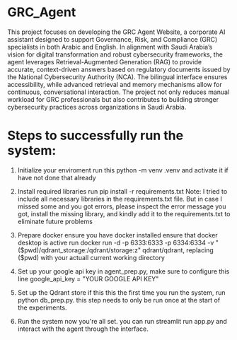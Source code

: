 # GRC_Agent 
This project focuses on developing the GRC Agent Website, a corporate AI assistant designed to support Governance, Risk, and Compliance (GRC) specialists in both Arabic and English. In alignment with Saudi Arabia’s vision for digital transformation and robust cybersecurity frameworks, the agent leverages Retrieval-Augmented Generation (RAG) to provide accurate, context-driven answers based on regulatory documents issued by the National Cybersecurity Authority (NCA). The bilingual interface ensures accessibility, while advanced retrieval and memory mechanisms allow for continuous, conversational interaction. The project not only reduces manual workload for GRC professionals but also contributes to building stronger cybersecurity practices across organizations in Saudi Arabia.

# Steps to successfully run the system:
1. Initialize your enviroment
run this python -m venv .venv and activate it if have not done that already

2. Install required libraries
run pip install -r requirements.txt Note: I tried to include all necessary libraries in the requirements.txt file. But in case I missed some and you got errors, please inspect the error message you got, install the missing library, and kindly add it to the requirements.txt to eliminate future problems

3. Prepare docker
ensure you have docker installed
ensure that docker desktop is active
run docker run -d -p 6333:6333 -p 6334:6334 -v "($pwd)/qdrant_storage:/qdrant/storage:z" qdrant/qdrant, replacing ($pwd) with your actuall current working directory
4. Set up your google api key
in agent_prep.py, make sure to configure this line google_api_key = "YOUR GOOGLE API KEY"

5. Set up the Qdrant store
if this this the first time you run the system, run python db_prep.py. this step needs to only be run once at the start of the experiments.

6. Run the system
now you're all set. you can run streamlit run app.py and interact with the agent through the interface.
